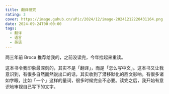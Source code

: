 ```yaml
---
title: 翻译研究
rating: 3
cover: https://image.guhub.cn/uPic/2024/12/image-20241212220431164.png
date: 2024-09-24T00:00:00
tags:
  - 翻译
  - 语言
  - 英语
---
```


两三年前 Broca 推荐给我的，之前没读完，今年捡起来重读。

这本书令我印象最深刻的，其实不是「翻译」，而是「怎么写中文」。这本书又让我意识到，有很多自然而然说出口的话，其实收到了潜移默化的西文影响。有很多诸如字眼，比如「一个」这样的量词，很多时候完全不必要。读完之后，我开始有意识地审视自己写下的文字。
